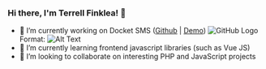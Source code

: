 ### Hi there, I'm Terrell Finklea! 👋

- 🔭 I’m currently working on Docket SMS ([Github](https://github.com/merciall/docket) | [Demo](https://terrell.finklea/docket-sms))
![GitHub Logo](/images/logo.png)
Format: ![Alt Text](url)
- 🌱 I’m currently learning frontend javascript libraries (such as Vue JS)
- 👯 I’m looking to collaborate on interesting PHP and JavaScript projects

